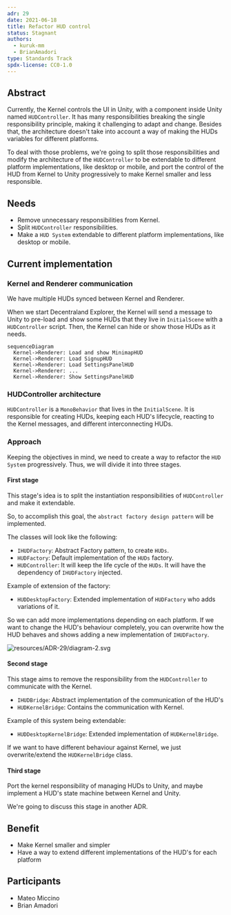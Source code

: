 ```yaml
---
adr: 29
date: 2021-06-18
title: Refactor HUD control
status: Stagnant
authors:
  - kuruk-mm
  - BrianAmadori
type: Standards Track
spdx-license: CC0-1.0
---
```


## Abstract

Currently, the Kernel controls the UI in Unity, with a component inside Unity named `HUDController`. It has many responsibilities breaking the single responsibility principle, making it challenging to adapt and change. Besides that, the architecture doesn't take into account a way of making the HUDs variables for different platforms.

To deal with those problems, we're going to split those responsibilities and modify the architecture of the `HUDController` to be extendable to different platform implementations, like desktop or mobile, and port the control of the HUD from Kernel to Unity progressively to make Kernel smaller and less responsible.

## Needs

- Remove unnecessary responsibilities from Kernel.
- Split `HUDController` responsibilities.
- Make a `HUD System` extendable to different platform implementations, like desktop or mobile.

## Current implementation

### Kernel and Renderer communication

We have multiple HUDs synced between Kernel and Renderer.

When we start Decentraland Explorer, the Kernel will send a message to Unity to pre-load and show some HUDs that they live in `InitialScene` with a `HUDController` script. Then, the Kernel can hide or show those HUDs as it needs.

```mermaid
sequenceDiagram
  Kernel->Renderer: Load and show MinimapHUD
  Kernel->Renderer: Load SignupHUD
  Kernel->Renderer: Load SettingsPanelHUD
  Kernel->Renderer: ...
  Kernel->Renderer: Show SettingsPanelHUD
```

### HUDController architecture

`HUDController` is a `MonoBehavior` that lives in the `InitialScene`. It is responsible for creating HUDs, keeping each HUD's lifecycle, reacting to the Kernel messages, and different interconnecting HUDs.

### Approach

Keeping the objectives in mind, we need to create a way to refactor the `HUD System` progressively. Thus, we will divide it into three stages.

#### First stage

This stage's idea is to split the instantiation responsibilities of `HUDController` and make it extendable.

So, to accomplish this goal, the `abstract factory design pattern` will be implemented.

The classes will look like the following:

- `IHUDFactory`: Abstract Factory pattern, to create `HUDs`.
- `HUDFactory`: Default implementation of the `HUDs` factory.
- `HUDController`: It will keep the life cycle of the `HUDs`. It will have the dependency of `IHUDFactory` injected.

Example of extension of the factory:

- `HUDDesktopFactory`: Extended implementation of `HUDFactory` who adds variations of it.

So we can add more implementations depending on each platform. If we want to change the HUD's behaviour completely, you can overwrite how the HUD behaves and shows adding a new implementation of `IHUDFactory`.

![resources/ADR-29/diagram-2.svg](resources/ADR-29/diagram-2.svg)

#### Second stage

This stage aims to remove the responsibility from the `HUDController` to communicate with the Kernel.

- `IHUDBridge`: Abstract implementation of the communication of the HUD's
- `HUDKernelBridge`: Contains the communication with Kernel.

Example of this system being extendable:

- `HUDDesktopKernelBridge`: Extended implementation of `HUDKernelBridge`.

If we want to have different behaviour against Kernel, we just overwrite/extend the `HUDKernelBridge` class.

#### Third stage

Port the kernel responsibility of managing HUDs to Unity, and maybe implement a HUD's state machine between Kernel and Unity.

We're going to discuss this stage in another ADR.

## Benefit

- Make Kernel smaller and simpler
- Have a way to extend different implementations of the HUD's for each platform

## Participants

- Mateo Miccino
- Brian Amadori
